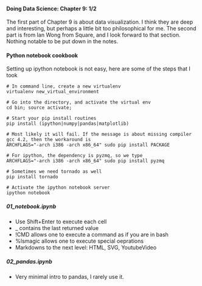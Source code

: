 #### Doing Data Science: Chapter 9: 1/2

The first part of Chapter 9 is about data visualization. I think they are deep and interesting, but perhaps a little bit too philosophical for me. The second part is from Ian Wong from Square, and I look forward to that section. Nothing notable to be put down in the notes.

#### Python notebook cookbook

Setting up ipython notebook is not easy, here are some of the steps that I took

```{python}
# In command line, create a new virtualenv
virtualenv new_virtual_environment

# Go into the directory, and activate the virtual env
cd bin; source activate;

# Start your pip install routines
pip install (ipython|numpy|pandas|matplotlib)

# Most likely it will fail. If the message is about missing compiler gcc 4.2, then the workaround is
ARCHFLAGS="-arch i386 -arch x86_64" sudo pip install PACKAGE

# For ipython, the dependency is pyzmq, so we type
ARCHFLAGS="-arch i386 -arch x86_64" sudo pip install pyzmq

# Sometimes we need tornado as well
pip install tornado

# Activate the ipython notebook server
ipython notebook
```  
##### 01_notebook.ipynb

* Use Shift+Enter to execute each cell
* _ contains the last returned value
* !CMD allows one to execute a command as if you are in bash
* %lsmagic allows one to execute special oeprations
* Markdowns to the next level: HTML, SVG, YoutubeVideo

##### 02_pandas.ipynb

* Very minimal intro to pandas, I rarely use it.